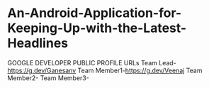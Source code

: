 # An-Android-Application-for-Keeping-Up-with-the-Latest-Headlines

GOOGLE DEVELOPER PUBLIC PROFILE URLs
Team Lead-https://g.dev/Ganesanv
Team Member1-https://g.dev/Veenaj
Team Member2-
Team Member3-

